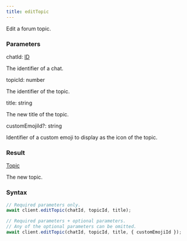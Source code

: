 ```yaml
---
title: editTopic
---
```


Edit a forum topic.<span class="select-none">  </span>

### Parameters 

<div class="flex flex-col gap-3"><div><div class="font-mono" id="p_chatId" data-anchor><span class="font-bold">chatId</span><span class="opacity-50">:</span> <a href="/gh/types/id"  >ID</a></div><div class="pl-3"><div class="no-margin">

The identifier of a chat.

</div></div></div><div><div class="font-mono" id="p_topicId" data-anchor><span class="font-bold">topicId</span><span class="opacity-50">:</span> <span>number</span></div><div class="pl-3"><div class="no-margin">

The identifier of the topic.

</div></div></div><div><div class="font-mono" id="p_title" data-anchor><span class="font-bold">title</span><span class="opacity-50">:</span> <span>string</span></div><div class="pl-3"><div class="no-margin">

The new title of the topic.

</div></div></div><div class="flex flex-col gap-3"><div><div class="flex gap-2"><div class="font-mono p" id="p_customEmojiId" data-anchor><span class="font-bold">customEmojiId</span><span class="opacity-50"><span title="Optional" class="cursor-help">?</span>:</span> <span>string</span></div></div><div class="pl-3"><div class="no-margin">

Identifier of a custom emoji to display as the icon of the topic.

</div></div></div></div></div>

### Result 

<div class="font-mono"><a href="/gh/types/topic"  >Topic</a></div><div class="pl-3"><div class="no-margin">

The new topic.

</div></div>

### Syntax

```ts
// Required parameters only.
await client.editTopic(chatId, topicId, title);

// Required parameters + optional parameters.
// Any of the optional parameters can be omitted.
await client.editTopic(chatId, topicId, title, { customEmojiId });
```



